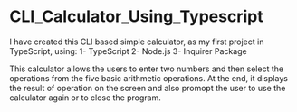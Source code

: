 # CLI_Calculator_Using_Typescript
I have created this CLI based simple calculator, as my first project in TypeScript, using:
1- TypeScript
2- Node.js
3- Inquirer Package

This calculator allows the users to enter two numbers and then select the operations from the five basic arithmetic operations. At the end, it displays the result of operation on the screen and also promopt the user to use the calculator again or to close the program.
